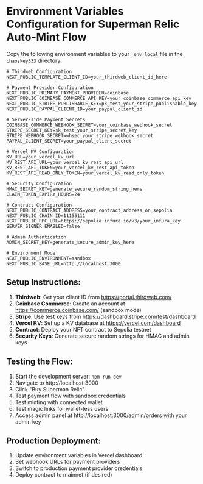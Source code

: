 # Environment Variables Configuration for Superman Relic Auto-Mint Flow

Copy the following environment variables to your `.env.local` file in the `chaoskey333` directory:

```env
# Thirdweb Configuration
NEXT_PUBLIC_TEMPLATE_CLIENT_ID=your_thirdweb_client_id_here

# Payment Provider Configuration
NEXT_PUBLIC_PRIMARY_PAYMENT_PROVIDER=coinbase
NEXT_PUBLIC_COINBASE_COMMERCE_API_KEY=your_coinbase_commerce_api_key
NEXT_PUBLIC_STRIPE_PUBLISHABLE_KEY=pk_test_your_stripe_publishable_key
NEXT_PUBLIC_PAYPAL_CLIENT_ID=your_paypal_client_id

# Server-side Payment Secrets
COINBASE_COMMERCE_WEBHOOK_SECRET=your_coinbase_webhook_secret
STRIPE_SECRET_KEY=sk_test_your_stripe_secret_key
STRIPE_WEBHOOK_SECRET=whsec_your_stripe_webhook_secret
PAYPAL_CLIENT_SECRET=your_paypal_client_secret

# Vercel KV Configuration
KV_URL=your_vercel_kv_url
KV_REST_API_URL=your_vercel_kv_rest_api_url
KV_REST_API_TOKEN=your_vercel_kv_rest_api_token
KV_REST_API_READ_ONLY_TOKEN=your_vercel_kv_read_only_token

# Security Configuration
HMAC_SECRET_KEY=generate_secure_random_string_here
CLAIM_TOKEN_EXPIRY_HOURS=24

# Contract Configuration
NEXT_PUBLIC_CONTRACT_ADDRESS=your_contract_address_on_sepolia
NEXT_PUBLIC_CHAIN_ID=11155111
NEXT_PUBLIC_RPC_URL=https://sepolia.infura.io/v3/your_infura_key
SERVER_SIGNER_ENABLED=false

# Admin Authentication
ADMIN_SECRET_KEY=generate_secure_admin_key_here

# Environment Mode
NEXT_PUBLIC_ENVIRONMENT=sandbox
NEXT_PUBLIC_BASE_URL=http://localhost:3000
```

## Setup Instructions:

1. **Thirdweb**: Get your client ID from https://portal.thirdweb.com/
2. **Coinbase Commerce**: Create an account at https://commerce.coinbase.com/ (sandbox mode)
3. **Stripe**: Use test keys from https://dashboard.stripe.com/test/dashboard
4. **Vercel KV**: Set up a KV database at https://vercel.com/dashboard
5. **Contract**: Deploy your NFT contract to Sepolia testnet
6. **Security Keys**: Generate secure random strings for HMAC and admin keys

## Testing the Flow:

1. Start the development server: `npm run dev`
2. Navigate to http://localhost:3000
3. Click "Buy Superman Relic" 
4. Test payment flow with sandbox credentials
5. Test minting with connected wallet
6. Test magic links for wallet-less users
7. Access admin panel at http://localhost:3000/admin/orders with your admin key

## Production Deployment:

1. Update environment variables in Vercel dashboard
2. Set webhook URLs for payment providers
3. Switch to production payment provider credentials
4. Deploy contract to mainnet (if desired)